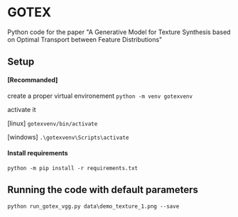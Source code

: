 # GOTEX
Python code for the paper "A Generative Model for Texture Synthesis based on Optimal Transport between Feature Distributions"

## Setup

#### [Recommanded] 
create a proper virtual environement `python -m venv gotexvenv`

activate it


[linux] `gotexvenv/bin/activate`

[windows] `.\gotexvenv\Scripts\activate`


#### Install requirements 
`python -m pip install -r requirements.txt`

## Running the code with default parameters

`python run_gotex_vgg.py data\demo_texture_1.png --save`
